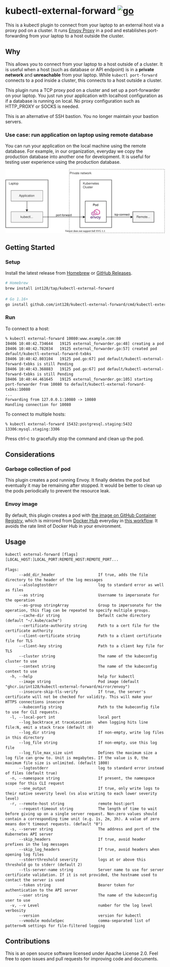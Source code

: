 # kubectl-external-forward [![go](https://github.com/int128/kubectl-external-forward/actions/workflows/go.yaml/badge.svg)](https://github.com/int128/kubectl-external-forward/actions/workflows/go.yaml)

This is a kubectl plugin to connect from your laptop to an external host via a proxy pod on a cluster.
It runs [Envoy Proxy](https://www.envoyproxy.io) in a pod and establishes port-forwarding from your laptop to a host outside the cluster.


## Why

This allows you to connect from your laptop to a host outside of a cluster.
It is useful when a host (such as database or API endpoint) is in a **private network** and **unreachable** from your laptop.
While `kubectl port-forward` connects to a pod inside a cluster, this connects to a host outside a cluster.

This plugin runs a TCP proxy pod on a cluster and set up a port-forwarder on your laptop.
You just run your application with localhost configuration as if a database is running on local.
No proxy configuration such as HTTP_PROXY or SOCKS is needed.

This is an alternative of SSH bastion.
You no longer maintain your bastion servers.


### Use case: run application on laptop using remote database

You can run your application on the local machine using the remote database.
For example, in our organization, everyday we copy the production database into another one for development.
It is useful for testing user experience using the production database.

![diagram](docs/diagram.svg)


## Getting Started

### Setup

Install the latest release from [Homebrew](https://brew.sh/) or [GitHub Releases](https://github.com/int128/kubectl-external-forward/releases).

```sh
# Homebrew
brew install int128/tap/kubectl-external-forward

# Go 1.16+
go install github.com/int128/kubectl-external-forward/cmd/kubectl-external_forward
```

### Run

To connect to a host:

```console
% kubectl external-forward 10080:www.example.com:80
I0406 10:40:42.734644   19125 external_forwarder.go:48] creating a pod
I0406 10:40:42.782034   19125 external_forwarder.go:57] created pod default/kubectl-external-forward-txbks
I0406 10:40:42.803104   19125 pod.go:67] pod default/kubectl-external-forward-txbks is still Pending
I0406 10:40:43.368883   19125 pod.go:67] pod default/kubectl-external-forward-txbks is still Pending
I0406 10:40:44.461645   19125 external_forwarder.go:105] starting port-forwarder from 10080 to default/kubectl-external-forward-txbks:10080
...
Forwarding from 127.0.0.1:10080 -> 10080
Handling connection for 10080
```

To connect to multiple hosts:

```console
% kubectl external-forward 15432:postgresql.staging:5432 13306:mysql.staging:3306
```

Press ctrl-c to gracefully stop the command and clean up the pod.


## Considerations

### Garbage collection of pod

This plugin creates a pod running Envoy.
It finally deletes the pod but eventually it may be remaining after stopped.
It would be better to clean up the pods periodically to prevent the resource leak.


### Envoy image

By default, this plugin creates a pod with [the image on GitHub Container Registry](https://ghcr.io/int128/kubectl-external-forward/mirror/envoy), which is mirrored from [Docker Hub](https://hub.docker.com/r/alpine/socat) everyday in [this workflow](.github/workflows/socat.yaml).
It avoids the rate limit of Docker Hub in your environment.


## Usage

```console
kubectl external-forward [flags] [LOCAL_HOST:]LOCAL_PORT:REMOTE_HOST:REMOTE_PORT...

Flags:
      --add_dir_header                   If true, adds the file directory to the header of the log messages
      --alsologtostderr                  log to standard error as well as files
      --as string                        Username to impersonate for the operation
      --as-group stringArray             Group to impersonate for the operation, this flag can be repeated to specify multiple groups.
      --cache-dir string                 Default cache directory (default "~/.kube/cache")
      --certificate-authority string     Path to a cert file for the certificate authority
      --client-certificate string        Path to a client certificate file for TLS
      --client-key string                Path to a client key file for TLS
      --cluster string                   The name of the kubeconfig cluster to use
      --context string                   The name of the kubeconfig context to use
  -h, --help                             help for kubectl
      --image string                     Pod image (default "ghcr.io/int128/kubectl-external-forward/mirror/envoy")
      --insecure-skip-tls-verify         If true, the server's certificate will not be checked for validity. This will make your HTTPS connections insecure
      --kubeconfig string                Path to the kubeconfig file to use for CLI requests.
  -l, --local-port int                   local port
      --log_backtrace_at traceLocation   when logging hits line file:N, emit a stack trace (default :0)
      --log_dir string                   If non-empty, write log files in this directory
      --log_file string                  If non-empty, use this log file
      --log_file_max_size uint           Defines the maximum size a log file can grow to. Unit is megabytes. If the value is 0, the maximum file size is unlimited. (default 1800)
      --logtostderr                      log to standard error instead of files (default true)
  -n, --namespace string                 If present, the namespace scope for this CLI request
      --one_output                       If true, only write logs to their native severity level (vs also writing to each lower severity level)
  -r, --remote-host string               remote host:port
      --request-timeout string           The length of time to wait before giving up on a single server request. Non-zero values should contain a corresponding time unit (e.g. 1s, 2m, 3h). A value of zero means don't timeout requests. (default "0")
  -s, --server string                    The address and port of the Kubernetes API server
      --skip_headers                     If true, avoid header prefixes in the log messages
      --skip_log_headers                 If true, avoid headers when opening log files
      --stderrthreshold severity         logs at or above this threshold go to stderr (default 2)
      --tls-server-name string           Server name to use for server certificate validation. If it is not provided, the hostname used to contact the server is used
      --token string                     Bearer token for authentication to the API server
      --user string                      The name of the kubeconfig user to use
  -v, --v Level                          number for the log level verbosity
      --version                          version for kubectl
      --vmodule moduleSpec               comma-separated list of pattern=N settings for file-filtered logging
```


## Contributions

This is an open source software licensed under Apache License 2.0. Feel free to open issues and pull requests for improving code and documents.

